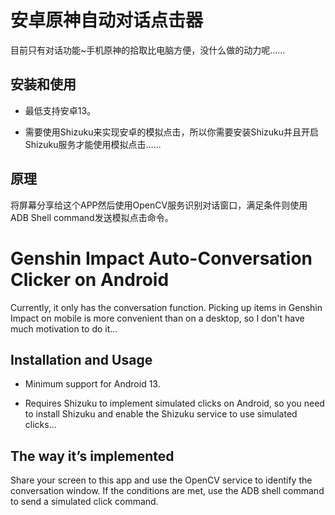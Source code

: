 # 安卓原神自动对话点击器

目前只有对话功能~手机原神的拾取比电脑方便，没什么做的动力呢……

## 安装和使用

- 最低支持安卓13。

- 需要使用Shizuku来实现安卓的模拟点击，所以你需要安装Shizuku并且开启Shizuku服务才能使用模拟点击……

## 原理

将屏幕分享给这个APP然后使用OpenCV服务识别对话窗口，满足条件则使用ADB Shell command发送模拟点击命令。

# Genshin Impact Auto-Conversation Clicker on Android

Currently, it only has the conversation function. Picking up items in Genshin Impact on mobile is more convenient than on a desktop, so I don't have much motivation to do it...

## Installation and Usage

- Minimum support for Android 13.

- Requires Shizuku to implement simulated clicks on Android, so you need to install Shizuku and enable the Shizuku service to use simulated clicks...

## The way it’s implemented

Share your screen to this app and use the OpenCV service to identify the conversation window. If the conditions are met, use the ADB shell command to send a simulated click command.
